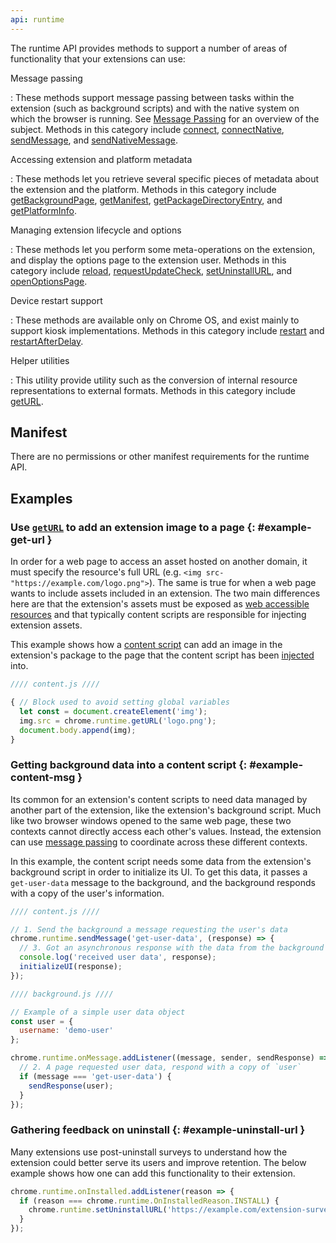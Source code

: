 ```yaml
---
api: runtime
---
```

The runtime API provides methods to support a number of areas of functionality that your extensions
can use:

Message passing

: These methods support message passing between tasks within the extension (such as background
  scripts) and with the native system on which the browser is running. See [Message
  Passing][message-passing] for an overview of the subject. Methods in this category include
  [connect](/docs/extensions/reference/runtime/#method-connect),
  [connectNative](/docs/extensions/reference/runtime/#method-connectNative),
  [sendMessage](/docs/extensions/reference/runtime/#method-sendMessage), and
  [sendNativeMessage](/docs/extensions/reference/runtime/#method-sendNativeMessage).

Accessing extension and platform metadata

: These methods let you retrieve several specific pieces of metadata about the extension and the
  platform. Methods in this category include 
  [getBackgroundPage](/docs/extensions/reference/runtime/#method-getBackgroundPage),
  [getManifest](/docs/extensions/reference/runtime/#method-getManifest),
  [getPackageDirectoryEntry](/docs/extensions/reference/runtime/#method-getPackageDirectoryEntry), and
  [getPlatformInfo](/docs/extensions/reference/runtime/#method-getPlatformInfo).

Managing extension lifecycle and options

: These methods let you perform some meta-operations on the extension, and display the options page
  to the extension user. Methods in this category include 
  [reload](/docs/extensions/reference/runtime/#method-reload),
  [requestUpdateCheck](/docs/extensions/reference/runtime/#method-requestUpdateCheck),
  [setUninstallURL](/docs/extensions/reference/runtime/#method-setUninstallURL), and
  [openOptionsPage](/docs/extensions/reference/runtime/#method-openOptionsPage).

Device restart support

: These methods are available only on Chrome OS, and exist mainly to support kiosk implementations.
  Methods in this category include 
  [restart](/docs/extensions/reference/runtime/#method-restart) and
  [restartAfterDelay](/docs/extensions/reference/runtime/#method-restartAfterDelay).

Helper utilities

: This utility provide utility such as the conversion of internal resource representations to
  external formats. Methods in this category include 
  [getURL](/docs/extensions/reference/runtime/#method-getURL).


## Manifest

There are no permissions or other manifest requirements for the runtime API.



## Examples

### Use [`getURL`][get-url] to add an extension image to a page {: #example-get-url }

In order for a web page to access an asset hosted on another domain, it must specify the resource's
full URL (e.g. `<img src-"https://example.com/logo.png">`). The same is true for when a web page
wants to include assets included in an extension. The two main differences here are that the
extension's assets must be exposed as [web accessible resources][war] and that typically content
scripts are responsible for injecting extension assets.

This example shows how a [content script][content] can add an image in the extension's package to
the page that the content script has been [injected][content-inject] into.

```js
//// content.js ////

{ // Block used to avoid setting global variables
  let const = document.createElement('img');
  img.src = chrome.runtime.getURL('logo.png');
  document.body.append(img);
}
```

### Getting background data into a content script {: #example-content-msg }

Its common for an extension's content scripts to need data managed by another part of the extension,
like the extension's background script. Much like two browser windows opened to the same web page,
these two contexts cannot directly access each other's values. Instead, the extension can use
[message passing][message-passing] to coordinate across these different contexts.

In this example, the content script needs some data from the extension's background script in order
to initialize its UI. To get this data, it passes a `get-user-data` message to the background, and
the background responds with a copy of the user's information.

```js
//// content.js ////

// 1. Send the background a message requesting the user's data
chrome.runtime.sendMessage('get-user-data', (response) => {
  // 3. Got an asynchronous response with the data from the background
  console.log('received user data', response);
  initializeUI(response);
});
```

```js
//// background.js ////

// Example of a simple user data object
const user = {
  username: 'demo-user'
};

chrome.runtime.onMessage.addListener((message, sender, sendResponse) => {
  // 2. A page requested user data, respond with a copy of `user`
  if (message === 'get-user-data') {
    sendResponse(user);
  }
});
```

### Gathering feedback on uninstall {: #example-uninstall-url }

Many extensions use post-uninstall surveys to understand how the extension could better serve its
users and improve retention. The below example shows how one can add this functionality to their
extension.


```js
chrome.runtime.onInstalled.addListener(reason => {
  if (reason === chrome.runtime.OnInstalledReason.INSTALL) {
    chrome.runtime.setUninstallURL('https://example.com/extension-survey');
  }
});
```


[content-inject]: https://developer.chrome.com/docs/extensions/mv3/content_scripts/#functionality
[content]: /docs/extensions/mv3/content_scripts/
[get-url]: #method-getURL
[handshake]: https://en.wikipedia.org/wiki/Transmission_Control_Protocol#Connection_establishment
[key-prop]: /docs/extensions/mv3/manifest/key/
[message-passing]: /docs/extensions/mv3/messaging/
[oauth]: https://developer.chrome.com/docs/extensions/mv3/tut_oauth/
[war]: /docs/extensions/mv3/manifest/web_accessible_resources/
